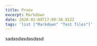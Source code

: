 ```yaml
---
title: Proov
excerpt: Markdown
date: 2020-02-09T17:09:30.812Z
tags: 'list ["Markdown" "Test files"]'
---
```

sadasdasdasdasd
